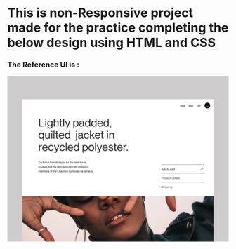 # This is non-Responsive project made for the practice completing the below design using HTML and CSS

### The Reference UI is :

![Reference Design](./Design.png)